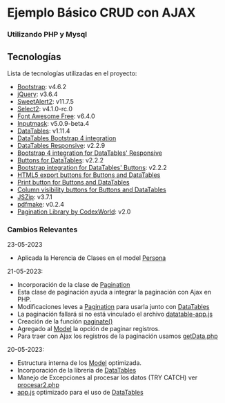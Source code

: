# Ejemplo Básico CRUD con AJAX
### Utilizando **PHP y Mysql**
## Tecnologías
Lista de tecnologías utilizadas en el proyecto:
* [Bootstrap](https://getbootstrap.com/): v4.6.2 
* [jQuery](https://jquery.com/): v3.6.4
* [SweetAlert2](https://sweetalert2.github.io/): v11.7.5
* [Select2](https://select2.org/): v4.1.0-rc.0
* [Font Awesome Free](https://fontawesome.com): v6.4.0
* [Inputmask](https://github.com/RobinHerbots/Inputmask): v5.0.9-beta.4
* [DataTables](https://datatables.net/): v1.11.4
* [DataTables Bootstrap 4 integration](https://datatables.net/manual/styling/bootstrap4)
* [DataTables Responsive](https://datatables.net/extensions/responsive/): v2.2.9
* [Bootstrap 4 integration for DataTables' Responsive](https://datatables.net/extensions/responsive/)
* [Buttons for DataTables](https://datatables.net/extensions/buttons/): v2.2.2
* [Bootstrap integration for DataTables' Buttons](https://datatables.net/extensions/buttons/): v2.2.2
* [HTML5 export buttons for Buttons and DataTables](https://datatables.net/)
* [Print button for Buttons and DataTables](https://datatables.net/)
* [Column visibility buttons for Buttons and DataTables](https://datatables.net/)
* [JSZip](http://stuartk.com/jszip): v3.7.1
* [pdfmake](http://pdfmake.org): v0.2.4
* [Pagination Library by CodexWorld](https://github.com/codexworld/Ajax-Pagination-in-PHP): v2.0
### Cambios Relevantes
23-05-2023
* Aplicada la Herencia de Clases en el model [Persona](model/Persona.php) 

21-05-2023:
* Incorporación de la clase de [Pagination](https://www.codexworld.com/pagination-with-jquery-ajax-php-mysql/)  
* Esta clase de paginación ayuda a integrar la paginación con Ajax en PHP.
* Modificaciones leves a [Pagination](resources/php-pagination/Pagination.php) para usarla junto con [DataTables](https://datatables.net/)
* La paginación fallará si no está vinculado el archivo [datatable-app.js](js/datatable-app.js)
* Creación de la función [paginate()](funciones/paginate.php)
* Agregado al [Model](model/Model.php) la opción de paginar registros.
* Para traer con Ajax los registros de la paginación usamos [getData.php](getData.php)

20-05-2023:
* Estructura interna de los [Model](model/Model.php) optimizada.
* Incorporación de la libreria de [DataTables](https://datatables.net/)
* Manejo de Excepciones al procesar los datos (TRY CATCH) ver [procesar2.php](procesar2.php)
* [app.js](js/app.js) optimizado para el uso de [DataTables](https://datatables.net/)